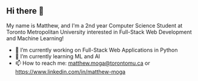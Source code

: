 ## Hi there 👋

My name is Matthew, and I'm a 2nd year Computer Science Student at Toronto Metropolitan University interested in Full-Stack Web Development and Machine Learning!
- 🔭 I’m currently working on Full-Stack Web Applications in Python
- 🌱 I’m currently learning ML and AI
- 📫 How to reach me: matthew.moga@torontomu.ca or https://www.linkedin.com/in/matthew-moga

<!--
**Matt1092/matt1092** is a ✨ _special_ ✨ repository because its `README.md` (this file) appears on your GitHub profile.

Here are some ideas to get you started:

- 🔭 I’m currently working on ...
- 🌱 I’m currently learning ...
- 👯 I’m looking to collaborate on ...
- 🤔 I’m looking for help with ...
- 💬 Ask me about ...
- 📫 How to reach me: ...
- 😄 Pronouns: ...
- ⚡ Fun fact: ...
-->

